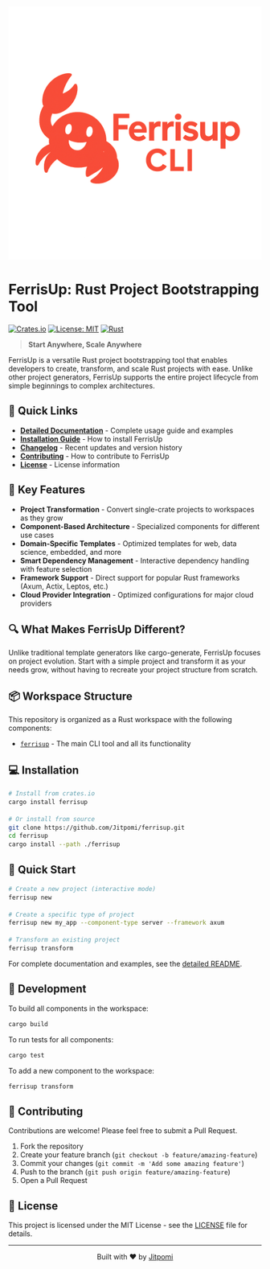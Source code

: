 ![FerrisUp - A powerful Rust project bootstrapping tool](https://raw.githubusercontent.com/Jitpomi/ferrisup/main/ferrisup/img.png)

# FerrisUp: Rust Project Bootstrapping Tool

[![Crates.io](https://img.shields.io/crates/v/ferrisup.svg)](https://crates.io/crates/ferrisup)
[![License: MIT](https://img.shields.io/badge/License-MIT-yellow.svg)](https://opensource.org/licenses/MIT)
[![Rust](https://img.shields.io/badge/Rust-000000?style=for-the-badge&logo=rust&logoColor=white)](https://www.rust-lang.org/)

> **Start Anywhere, Scale Anywhere**

FerrisUp is a versatile Rust project bootstrapping tool that enables developers to create, transform, and scale Rust projects with ease. Unlike other project generators, FerrisUp supports the entire project lifecycle from simple beginnings to complex architectures.

## 🚀 Quick Links

- [**Detailed Documentation**](./ferrisup/README.md) - Complete usage guide and examples
- [**Installation Guide**](#-installation) - How to install FerrisUp
- [**Changelog**](./ferrisup/CHANGELOG.md) - Recent updates and version history
- [**Contributing**](#-contributing) - How to contribute to FerrisUp
- [**License**](#-license) - License information

## 🌟 Key Features

- **Project Transformation** - Convert single-crate projects to workspaces as they grow
- **Component-Based Architecture** - Specialized components for different use cases
- **Domain-Specific Templates** - Optimized templates for web, data science, embedded, and more
- **Smart Dependency Management** - Interactive dependency handling with feature selection
- **Framework Support** - Direct support for popular Rust frameworks (Axum, Actix, Leptos, etc.)
- **Cloud Provider Integration** - Optimized configurations for major cloud providers

## 🔍 What Makes FerrisUp Different?

Unlike traditional template generators like cargo-generate, FerrisUp focuses on project evolution. Start with a simple project and transform it as your needs grow, without having to recreate your project structure from scratch.

## 📦 Workspace Structure

This repository is organized as a Rust workspace with the following components:

- [`ferrisup`](./ferrisup/) - The main CLI tool and all its functionality

## 💻 Installation

```bash
# Install from crates.io
cargo install ferrisup

# Or install from source
git clone https://github.com/Jitpomi/ferrisup.git
cd ferrisup
cargo install --path ./ferrisup
```

## 🚀 Quick Start

```bash
# Create a new project (interactive mode)
ferrisup new

# Create a specific type of project
ferrisup new my_app --component-type server --framework axum

# Transform an existing project
ferrisup transform
```

For complete documentation and examples, see the [detailed README](./ferrisup/README.md).

## 🧪 Development

To build all components in the workspace:

```bash
cargo build
```

To run tests for all components:

```bash
cargo test
```

To add a new component to the workspace:

```bash
ferrisup transform
```

## 🤝 Contributing

Contributions are welcome! Please feel free to submit a Pull Request.

1. Fork the repository
2. Create your feature branch (`git checkout -b feature/amazing-feature`)
3. Commit your changes (`git commit -m 'Add some amazing feature'`)
4. Push to the branch (`git push origin feature/amazing-feature`)
5. Open a Pull Request

## 📄 License

This project is licensed under the MIT License - see the [LICENSE](./LICENSE) file for details.

---

<p align="center">Built with ❤️ by <a href="https://github.com/Jitpomi">Jitpomi</a></p>
